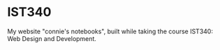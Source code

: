 # IST340
My website "connie's notebooks", built while taking the course IST340: Web Design and Development.
